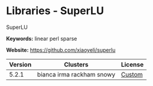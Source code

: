 # Libraries - SuperLU

SuperLU

**Keywords:** linear perl sparse

**Website:** <https://github.com/xiaoyeli/superlu>

| Version | Clusters | License |
| ------- | -------- | ------- |
| 5.2.1 | bianca irma rackham snowy | [Custom](https://github.com/xiaoyeli/superlu/blob/master/License.txt) |
